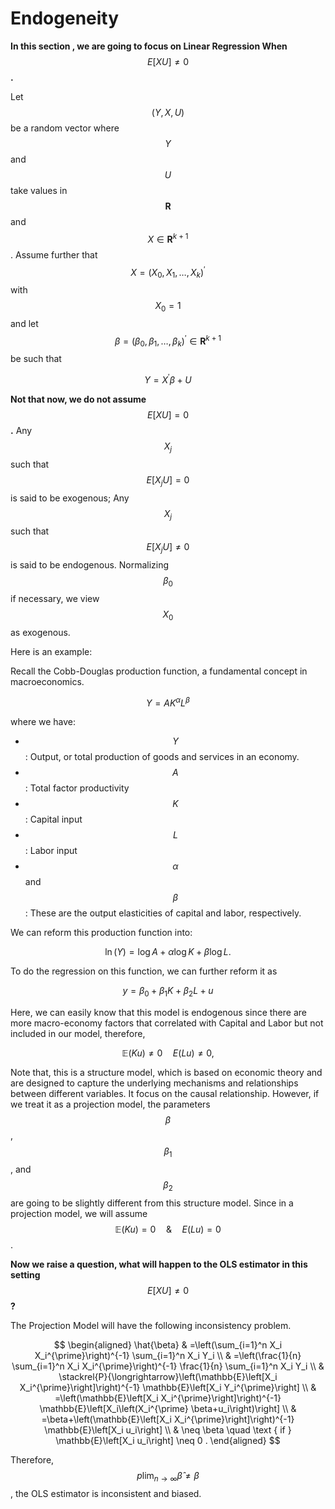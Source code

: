 # Endogeneity

**In this section , we are going to focus on Linear Regression When** $$E[XU] \neq 0$$**.**&#x20;

Let $$(Y, X, U)$$ be a random vector where $$Y$$ and $$U$$ take values in $$\mathbf{R}$$ and $$X \in \mathbf{R}^{k+1}$$. Assume further that $$X=\left(X_0, X_1, \ldots, X_k\right)^{\prime}$$ with $$X_0=1$$ and let $$\beta=\left(\beta_0, \beta_1, \ldots, \beta_k\right)^{\prime} \in \mathbf{R}^{k+1}$$ be such that

$$
Y=X^{\prime} \beta+U
$$

**Not that now, we do not assume** $$E[X U]=0$$**.** Any $$X_j$$ such that $$E\left[X_j U\right]=0$$ is said to be exogenous; Any $$X_j$$ such that $$E\left[X_j U\right] \neq 0$$ is said to be endogenous. Normalizing $$\beta_0$$ if necessary, we view $$X_0$$ as exogenous.

Here is an example:

Recall the Cobb-Douglas production function, a fundamental concept in macroeconomics.

$$
Y=A K^\alpha L^\beta
$$

where we have:

* $$Y$$: Output, or total production of goods and services in an economy.
* $$A$$: Total factor productivity
* $$K$$: Capital input
* $$L$$: Labor input
* $$α$$ and $$β$$: These are the output elasticities of capital and labor, respectively.

We can reform this production function into:

$$
\ln (Y)=\log A+\alpha \log K+\beta \log L .
$$

To do the regression on this function, we can further reform it as

$$
y=\beta_0+\beta_1 K+\beta_2 L+u
$$

Here, we can easily know that this model is endogenous since there are more macro-economy factors that correlated with Capital and Labor but not included in our model, therefore,&#x20;

$$
\mathbb{E}(K u) \neq 0 \quad E(L u) \neq 0 \text {, }
$$

Note that, this is a structure model, which is based on economic theory and are designed to capture the underlying mechanisms and relationships between different variables. It focus on the causal relationship. However, if we treat it as a projection model, the parameters $$\beta$$, $$\beta_1$$, and $$\beta_2$$ are going to be slightly different from this structure model. Since in a projection model, we will assume $$\mathbb{E}(K u) = 0 \quad\& \quad E(L u) = 0$$.

**Now we raise a question, what will happen to the OLS estimator in this setting** $$E[X U]\neq0$$**?**

The Projection Model will have the following inconsistency problem.

$$
\begin{aligned} \hat{\beta} & =\left(\sum_{i=1}^n X_i X_i^{\prime}\right)^{-1} \sum_{i=1}^n X_i Y_i \\ & =\left(\frac{1}{n} \sum_{i=1}^n X_i X_i^{\prime}\right)^{-1} \frac{1}{n} \sum_{i=1}^n X_i Y_i \\ & \stackrel{P}{\longrightarrow}\left(\mathbb{E}\left[X_i X_i^{\prime}\right]\right)^{-1} \mathbb{E}\left[X_i Y_i^{\prime}\right] \\ & =\left(\mathbb{E}\left[X_i X_i^{\prime}\right]\right)^{-1} \mathbb{E}\left[X_i\left(X_i^{\prime} \beta+u_i\right)\right] \\ & =\beta+\left(\mathbb{E}\left[X_i X_i^{\prime}\right]\right)^{-1} \mathbb{E}\left[X_i u_i\right] \\ & \neq \beta \quad \text { if } \mathbb{E}\left[X_i u_i\right] \neq 0 . \end{aligned}
$$

Therefore, $$p \lim _{n \rightarrow \infty} \hat{\beta} \neq \beta$$, the OLS estimator is inconsistent and biased.
